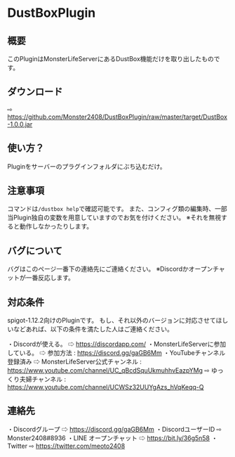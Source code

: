 # DustBoxPlugin

## 概要
このPluginはMonsterLifeServerにあるDustBox機能だけを取り出したものです。

## ダウンロード
⇨ https://github.com/Monster2408/DustBoxPlugin/raw/master/target/DustBox-1.0.0.jar

## 使い方？
Pluginをサーバーのプラグインフォルダにぶち込むだけ。

## 注意事項
コマンドは`/dustbox help`で確認可能です。
また、コンフィグ類の編集時、一部当Plugin独自の変数を用意していますのでお気を付けください。
※それを無視すると動作しなかったりします。

## バグについて
バグはこのページ一番下の連絡先にご連絡ください。
※Discordかオープンチャットが一番反応します。

## 対応条件
spigot-1.12.2向けのPluginです。
もし、それ以外のバージョンに対応させてほしいなどあれば、以下の条件を満たした人はご連絡ください。

・Discordが使える。
⇨ https://discordapp.com/
・MonsterLifeServerに参加している。
⇨ 参加方法 : https://discord.gg/gaGB6Mm
・YouTubeチャンネル登録済み
⇨ MonsterLifeServer公式チャンネル : https://www.youtube.com/channel/UC_qBcdSquUkmuhhvEazpYMg
⇨ ゆっくり夫婦チャンネル : https://www.youtube.com/channel/UCWSz32UUYgAzs_hVqKeqq-Q

## 連絡先
・Discordグループ
⇨ https://discord.gg/gaGB6Mm
・DiscordユーザーID
⇨ Monster2408#8936
・LINE オープンチャット
⇨ https://bit.ly/36g5n58
・Twitter
⇨ https://twitter.com/meoto2408
